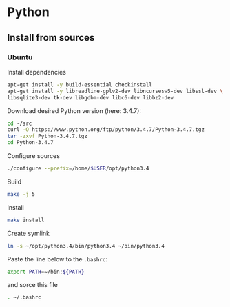 # Python

## Install from sources

### Ubuntu

Install dependencies

```bash
apt-get install -y build-essential checkinstall
apt-get install -y libreadline-gplv2-dev libncursesw5-dev libssl-dev \
libsqlite3-dev tk-dev libgdbm-dev libc6-dev libbz2-dev
```
Download desired Python version (here: 3.4.7):
```bash
cd ~/src
curl -O https://www.python.org/ftp/python/3.4.7/Python-3.4.7.tgz
tar -zxvf Python-3.4.7.tgz
cd Python-3.4.7
```
Configure sources

```bash
./configure --prefix=/home/$USER/opt/python3.4
```

Build

```bash
make -j 5
```

Install
```bash
make install
```

Create symlink
```bash
ln -s ~/opt/python3.4/bin/python3.4 ~/bin/python3.4
```

Paste the line below to the `.bashrc`:
```bash
export PATH=~/bin:${PATH}
```
and sorce this file
```bash
. ~/.bashrc
```
